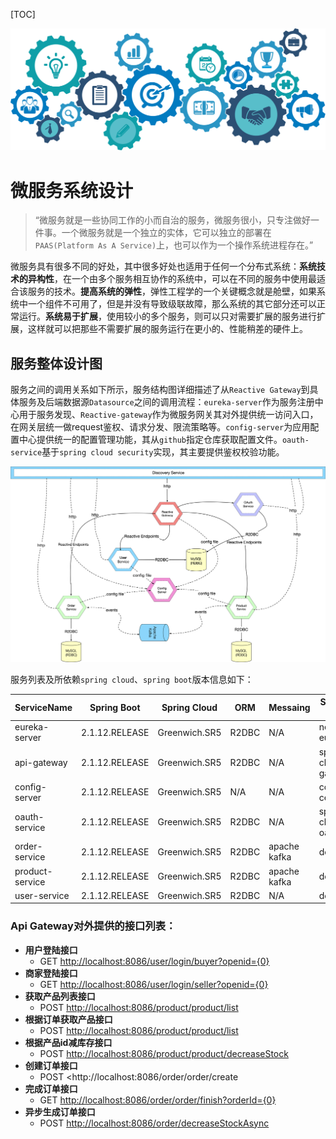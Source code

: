 [TOC]

![Spring-Logos-CLOUD-HOR-1200x350](https://raw.githubusercontent.com/SamMACode/springcloud/master/document/images/microservice-logo.png)

#  微服务系统设计

> “微服务就是一些协同工作的小而自治的服务，微服务很小，只专注做好一件事。一个微服务就是一个独立的实体，它可以独立的部署在`PAAS(Platform As A Service)`上，也可以作为一个操作系统进程存在。”

微服务具有很多不同的好处，其中很多好处也适用于任何一个分布式系统：**系统技术的异构性**，在一个由多个服务相互协作的系统中，可以在不同的服务中使用最适合该服务的技术。**提高系统的弹性**，弹性工程学的一个关键概念就是舱壁，如果系统中一个组件不可用了，但是并没有导致级联故障，那么系统的其它部分还可以正常运行。**系统易于扩展**，使用较小的多个服务，则可以只对需要扩展的服务进行扩展，这样就可以把那些不需要扩展的服务运行在更小的、性能稍差的硬件上。

## 服务整体设计图

服务之间的调用关系如下所示，服务结构图详细描述了从`Reactive Gateway`到具体服务及后端数据源`Datasource`之间的调用流程：`eureka-server`作为服务注册中心用于服务发现、`Reactive-gateway`作为微服务网关其对外提供统一访问入口，在网关层统一做request鉴权、请求分发、限流策略等。`config-server`为应用配置中心提供统一的配置管理功能，其从`github`指定仓库获取配置文件。`oauth-service`基于`spring cloud security`实现，其主要提供鉴权校验功能。

![image-20200809152824756](document/images/cloud-native-architecture.png)



服务列表及所依赖`spring cloud`、`spring boot`版本信息如下：

| ServiceName     | Spring Boot    | Spring Cloud  | ORM   | Messaing     | Service Type         |
| --------------- | -------------- | ------------- | ----- | ------------ | -------------------- |
| eureka-server   | 2.1.12.RELEASE | Greenwich.SR5 | R2DBC | N/A          | netflix eureka       |
| api-gateway     | 2.1.12.RELEASE | Greenwich.SR5 | R2DBC | N/A          | spring cloud gateway |
| config-server   | 2.1.12.RELEASE | Greenwich.SR5 | N/A   | N/A          | config center        |
| oauth-service   | 2.1.12.RELEASE | Greenwich.SR5 | R2DBC | N/A          | spring cloud oauth   |
| order-service   | 2.1.12.RELEASE | Greenwich.SR5 | R2DBC | apache kafka | domain               |
| product-service | 2.1.12.RELEASE | Greenwich.SR5 | R2DBC | apache kafka | domain               |
| user-service    | 2.1.12.RELEASE | Greenwich.SR5 | R2DBC | N/A          | domain               |

### Api Gateway对外提供的接口列表：
-   **用户登陆接口**
    -   GET <http://localhost:8086/user/login/buyer?openid={0}>
-   **商家登陆接口**
    -   GET <http://localhost:8086/user/login/seller?openid={0}>
-   **获取产品列表接口**
    -   POST <http://localhost:8086/product/product/list>
-   **根据订单获取产品接口**
    -   POST <http://localhost:8086/product/product/list>
-   **根据产品id减库存接口**
    -   POST <http://localhost:8086/product/product/decreaseStock>
-   **创建订单接口**
    -   POST <http://localhost:8086/order/order/create
-   **完成订单接口**
    -   GET <http://localhost:8086/order/order/finish?orderId={0}>
-   **异步生成订单接口**
    -   POST <http://localhost:8086/order/decreaseStockAsync>

